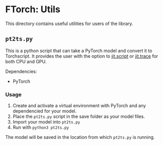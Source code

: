 # FTorch: Utils

This directory contains useful utilities for users of the library.

## `pt2ts.py`

This is a python script that can take a PyTorch model and convert it to Torchscript.
It provides the user with the option to [jit.script](https://pytorch.org/docs/stable/generated/torch.jit.script.html#torch.jit.script) or [jit.trace](https://pytorch.org/docs/stable/generated/torch.jit.trace.html#torch.jit.trace) for both CPU and GPU.

Dependencies:
- PyTorch

### Usage
1. Create and activate a virtual environment with PyTorch and any dependencied for your model.
2. Place the `pt2ts.py` script in the save folder as your model files.
3. Import your model into `pt2ts.py`
4. Run with `python3 pt2ts.py`

The model will be saved in the location from which `pt2ts.py` is running.
